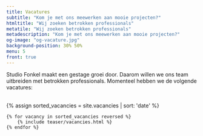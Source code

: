 ```yaml
---
title: Vacatures
subtitle: "Kom je met ons meewerken aan mooie projecten?"
htmltitle: "Wij zoeken betrokken professionals"
metatile: "Wij zoeken betrokken professionals"
metadescription: "Kom je met ons meewerken aan mooie projecten?"
og-image: "og-vacature.jpg"
background-position: 30% 50%
menu: 5
front: true
---
```

Studio Fonkel maakt een gestage groei door. Daarom willen we ons team uitbreiden met betrokken professionals. Momenteel hebben we de volgende vacatures:
<br/><br/>
<div class="cases-overview">
	{% assign sorted_vacancies = site.vacancies | sort: 'date' %}

	{% for vacancy in sorted_vacancies reversed %}
		{% include teaser/vacancies.html %}
	{% endfor %}
</div>
